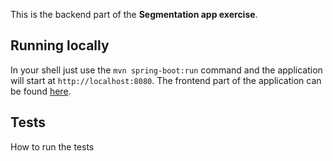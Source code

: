 This is the backend part of the **Segmentation app exercise**.

## Running locally
In your shell just use the `mvn spring-boot:run` command and the application will start at `http://localhost:8080`. The frontend part of the application can be found [here](https://github.com/jnwelzel/segment-frontend).

## Tests
How to run the tests
